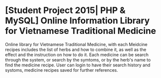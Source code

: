 # [Student Project 2015| PHP &amp; MySQL] Online Information Library for Vietnamese Traditional Medicine
Online library for Vietnamese Traditional Medicine, with each Meidcine recipes includes the list of herbs and how to combine it, as well as the effect and the instruction on how to do it.
Each medicine can be search through the system, or search by the symtoms, or by the herb's name to find the medicine recipe.
User can login to have their search history and systoms, medicine recipes saved for further references.
